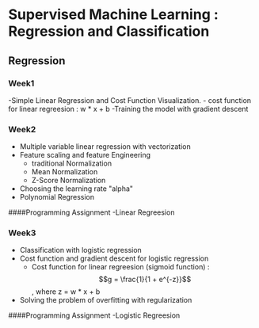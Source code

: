 # Supervised Machine Learning : Regression and Classification

## Regression

### Week1
  
  -Simple Linear Regression and Cost Function Visualization.
      - cost function for linear regreesion : w * x + b
  -Training the model with gradient descent
  

### Week2

  - Multiple variable linear regression with vectorization
  - Feature scaling and feature Engineering
      - traditional Normalization
      - Mean Normalization
      - Z-Score Normalization
  - Choosing the learning rate "alpha"
  - Polynomial Regression
    
####Programming Assignment
  -Linear Regreesion


### Week3

  - Classification with logistic regression
  - Cost function and gradient descent for logistic regression
    - Cost function for linear regreesion (sigmoid function) : $$g = \frac{1}{1 + e^{-z}}$$ , where z = w * x + b
  - Solving the problem of overfitting with regularization
    
####Programming Assignment
  -Logistic Regreesion


